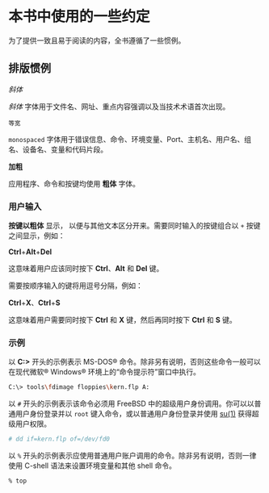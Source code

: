 # 本书中使用的一些约定

为了提供一致且易于阅读的内容，全书遵循了一些惯例。

## 排版惯例

*斜体*

*斜体* 字体用于文件名、网址、重点内容强调以及当技术术语首次出现。

`等宽`

`monospaced` 字体用于错误信息、命令、环境变量、Port、主机名、用户名、组名、设备名、变量和代码片段。

**加粗**

应用程序、命令和按键均使用 **粗体** 字体。

### 用户输入

**按键以粗体** 显示， 以便与其他文本区分开来。需要同时输入的按键组合以 `+` 按键之间显示，例如：

**Ctrl**+**Alt**+**Del**

这意味着用户应该同时按下 **Ctrl**、**Alt** 和 **Del** 键。

需要按顺序输入的键将用逗号分隔，例如：

**Ctrl**+**X**、**Ctrl**+**S**

这意味着用户需要同时按下 **Ctrl** 和 **X** 键，然后再同时按下 **Ctrl** 和 **S** 键。

### 示例

以 **C:>** 开头的示例表示 MS-DOS® 命令。除非另有说明，否则这些命令一般可以在现代微软® Windows® 环境上的“命令提示符”窗口中执行。

```sh
C:\> tools\fdimage floppies\kern.flp A:
```

以 `#` 开头的示例表示该命令必须用 FreeBSD 中的超级用户身份调用。你可以以普通用户身份登录并以 `root` 键入命令，或以普通用户身份登录并使用 [su(1)](https://man.freebsd.org/cgi/man.cgi?query=su&sektion=1&format=html) 获得超级用户权限。

```sh
# dd if=kern.flp of=/dev/fd0
```

以 `%` 开头的示例表示应使用普通用户账户调用的命令。除非另有说明，否则一律使用 C-shell 语法来设置环境变量和其他 shell 命令。

```sh
% top
```
